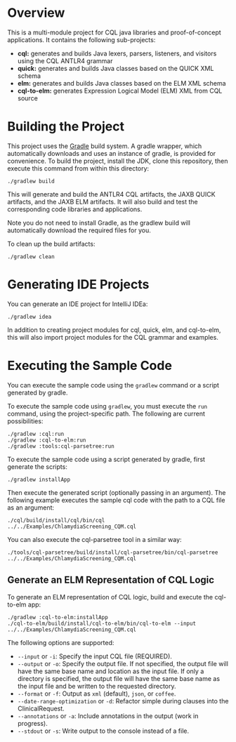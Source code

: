 # Overview

This is a multi-module project for CQL java libraries and proof-of-concept applications.
It contains the following sub-projects:

* **cql:** generates and builds Java lexers, parsers, listeners, and visitors using the CQL ANTLR4 grammar
* **quick:** generates and builds Java classes based on the QUICK XML schema
* **elm:** generates and builds Java classes based on the ELM XML schema
* **cql-to-elm:** generates Expression Logical Model (ELM) XML from CQL source

# Building the Project

This project uses the [Gradle](http://www.gradle.org/) build system.  A gradle wrapper, which automatically downloads
and uses an instance of gradle, is provided for convenience.  To build the project, install the JDK, clone this 
repository, then execute this command from within this directory:

    ./gradlew build

This will generate and build the ANTLR4 CQL artifacts, the JAXB QUICK artifacts, and the JAXB ELM artifacts.
It will also build and test the corresponding code libraries and applications.

Note you do not need to install Gradle, as the gradlew build will automatically download the required files for you.

To clean up the build artifacts:

    ./gradlew clean

# Generating IDE Projects

You can generate an IDE project for IntelliJ IDEa:

    ./gradlew idea

In addition to creating project modules for cql, quick, elm, and cql-to-elm, this will also import project
modules for the CQL grammar and examples.

# Executing the Sample Code

You can execute the sample code using the `gradlew` command or a script generated by gradle.

To execute the sample code using `gradlew`, you must execute the `run` command, using the project-specific 
path.  The following are current possibilities:

    ./gradlew :cql:run
    ./gradlew :cql-to-elm:run
    ./gradlew :tools:cql-parsetree:run

To execute the sample code using a script generated by gradle, first generate the scripts:

    ./gradlew installApp

Then execute the generated script (optionally passing in an argument).  The following example executes
the sample cql code with the path to a CQL file as an argument:

    ./cql/build/install/cql/bin/cql ../../Examples/ChlamydiaScreening_CQM.cql

You can also execute the cql-parsetree tool in a similar way:

    ./tools/cql-parsetree/build/install/cql-parsetree/bin/cql-parsetree ../../Examples/ChlamydiaScreening_CQM.cql

## Generate an ELM Representation of CQL Logic

To generate an ELM representation of CQL logic, build and execute the cql-to-elm app:

    ./gradlew :cql-to-elm:installApp
    ./cql-to-elm/build/install/cql-to-elm/bin/cql-to-elm --input ../../Examples/ChlamydiaScreening_CQM.cql

The following options are supported:

* `--input` or `-i`: Specify the input CQL file (REQUIRED).
* `--output` or `-o`: Specify the output file.  If not specified, the output file will have the
  same base name and location as the input file.  If only a directory is specified, the output
  file will have the same base name as the input file and be written to the requested directory.
* `--format` or `-f`: Output as `xml` (default), `json`, or `coffee`.
* `--date-range-optimization` or `-d`: Refactor simple during clauses into the ClinicalRequest.
* `--annotations` or `-a`: Include annotations in the output (work in progress).
* `--stdout` or `-s`: Write output to the console instead of a file.
